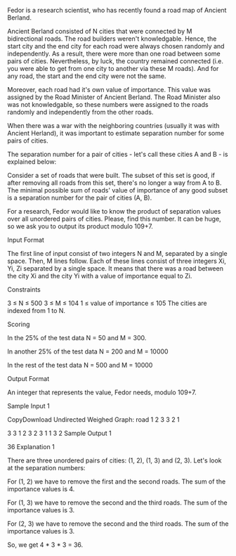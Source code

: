 Fedor is a research scientist, who has recently found a road map of Ancient Berland.

Ancient Berland consisted of N cities that were connected by M bidirectional roads. The road builders weren't knowledgable. Hence, the start city and the end city for each road were always chosen randomly and independently. As a result, there were more than one road between some pairs of cities. Nevertheless, by luck, the country remained connected (i.e. you were able to get from one city to another via these M roads). And for any road, the start and the end city were not the same.

Moreover, each road had it's own value of importance. This value was assigned by the Road Minister of Ancient Berland. The Road Minister also was not knowledgable, so these numbers were assigned to the roads randomly and independently from the other roads.

When there was a war with the neighboring countries (usually it was with Ancient Herland), it was important to estimate separation number for some pairs of cities.

The separation number for a pair of cities - let's call these cities A and B - is explained below:

Consider a set of roads that were built. The subset of this set is good, if after removing all roads from this set, there's no longer a way from A to B. The minimal possible sum of roads' value of importance of any good subset is a separation number for the pair of cities (A, B).

For a research, Fedor would like to know the product of separation values over all unordered pairs of cities. Please, find this number. It can be huge, so we ask you to output its product modulo 109+7.

Input Format

The first line of input consist of two integers N and M, separated by a single space.
Then, M lines follow. Each of these lines consist of three integers Xi, Yi, Zi separated by a single space.
It means that there was a road between the city Xi and the city Yi with a value of importance equal to Zi.

Constraints

3 ≤ N ≤ 500
3 ≤ M ≤ 104
1 ≤ value of importance ≤ 105
The cities are indexed from 1 to N.

Scoring

In the 25% of the test data N = 50 and M = 300.

In another 25% of the test data N = 200 and M = 10000

In the rest of the test data N = 500 and M = 10000

Output Format

An integer that represents the value, Fedor needs, modulo 109+7.

Sample Input 1

CopyDownload
Undirected Weighed Graph: road
1
2
3
3
2
1

 
3 3
1 2 3
2 3 1
1 3 2
Sample Output 1

36
Explanation 1

There are three unordered pairs of cities: (1, 2), (1, 3) and (2, 3). Let's look at the separation numbers:

For (1, 2) we have to remove the first and the second roads. The sum of the importance values is 4.

For (1, 3) we have to remove the second and the third roads. The sum of the importance values is 3.

For (2, 3) we have to remove the second and the third roads. The sum of the importance values is 3.

So, we get 4 * 3 * 3 = 36.

